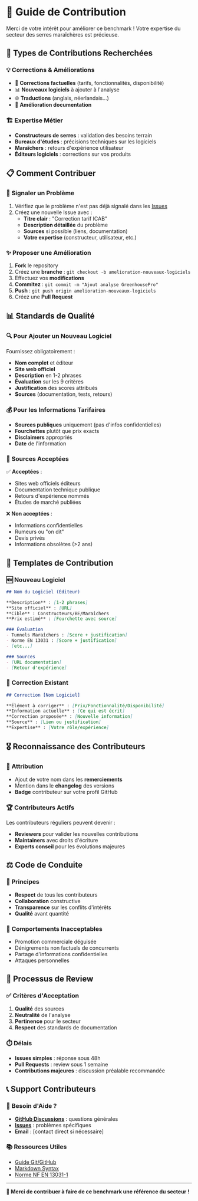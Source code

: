 # 🤝 Guide de Contribution

Merci de votre intérêt pour améliorer ce benchmark ! Votre expertise du secteur des serres maraîchères est précieuse.

## 🎯 **Types de Contributions Recherchées**

### 💡 **Corrections & Améliorations**
- 🔧 **Corrections factuelles** (tarifs, fonctionnalités, disponibilité)
- 📊 **Nouveaux logiciels** à ajouter à l'analyse
- 🌐 **Traductions** (anglais, néerlandais...)
- 📝 **Amélioration documentation**

### 🏗️ **Expertise Métier**
- **Constructeurs de serres** : validation des besoins terrain
- **Bureaux d'études** : précisions techniques sur les logiciels
- **Maraîchers** : retours d'expérience utilisateur
- **Éditeurs logiciels** : corrections sur vos produits

## 📋 **Comment Contribuer**

### 🐛 **Signaler un Problème**
1. Vérifiez que le problème n'est pas déjà signalé dans les [Issues](../../issues)
2. Créez une nouvelle Issue avec :
   - **Titre clair** : "Correction tarif ICAB" 
   - **Description détaillée** du problème
   - **Sources** si possible (liens, documentation)
   - **Votre expertise** (constructeur, utilisateur, etc.)

### ✨ **Proposer une Amélioration**
1. **Fork** le repository
2. Créez une **branche** : `git checkout -b amelioration-nouveaux-logiciels`
3. Effectuez vos **modifications**
4. **Commitez** : `git commit -m "Ajout analyse GreenhousePro"`
5. **Push** : `git push origin amelioration-nouveaux-logiciels`
6. Créez une **Pull Request**

## 📊 **Standards de Qualité**

### 🔍 **Pour Ajouter un Nouveau Logiciel**
Fournissez obligatoirement :
- **Nom complet** et éditeur
- **Site web officiel** 
- **Description** en 1-2 phrases
- **Évaluation** sur les 9 critères
- **Justification** des scores attribués
- **Sources** (documentation, tests, retours)

### 💰 **Pour les Informations Tarifaires**
- **Sources publiques** uniquement (pas d'infos confidentielles)
- **Fourchettes** plutôt que prix exacts
- **Disclaimers** appropriés
- **Date** de l'information

### 🔗 **Sources Acceptées**
✅ **Acceptées** :
- Sites web officiels éditeurs
- Documentation technique publique
- Retours d'expérience nommés
- Études de marché publiées

❌ **Non acceptées** :
- Informations confidentielles
- Rumeurs ou "on dit"
- Devis privés
- Informations obsolètes (>2 ans)

## 📝 **Templates de Contribution**

### 🆕 **Nouveau Logiciel**
```markdown
## Nom du Logiciel (Éditeur)

**Description** : [1-2 phrases]
**Site officiel** : [URL]
**Cible** : Constructeurs/BE/Maraîchers
**Prix estimé** : [Fourchette avec source]

### Évaluation
- Tunnels Maraîchers : [Score + justification]
- Norme EN 13031 : [Score + justification]
- [etc...]

### Sources
- [URL documentation]
- [Retour d'expérience]
```

### 🔧 **Correction Existant**
```markdown
## Correction [Nom Logiciel]

**Élément à corriger** : [Prix/Fonctionnalité/Disponibilité]
**Information actuelle** : [Ce qui est écrit]
**Correction proposée** : [Nouvelle information]
**Source** : [Lien ou justification]
**Expertise** : [Votre rôle/expérience]
```

## 🎖️ **Reconnaissance des Contributeurs**

### 📜 **Attribution**
- Ajout de votre nom dans les **remerciements**
- Mention dans le **changelog** des versions
- **Badge** contributeur sur votre profil GitHub

### 🏆 **Contributeurs Actifs**
Les contributeurs réguliers peuvent devenir :
- **Reviewers** pour valider les nouvelles contributions
- **Maintainers** avec droits d'écriture
- **Experts conseil** pour les évolutions majeures

## ⚖️ **Code de Conduite**

### 🤝 **Principes**
- **Respect** de tous les contributeurs
- **Collaboration** constructive
- **Transparence** sur les conflits d'intérêts
- **Qualité** avant quantité

### 🚫 **Comportements Inacceptables**
- Promotion commerciale déguisée
- Dénigrements non factuels de concurrents
- Partage d'informations confidentielles
- Attaques personnelles

## 🔄 **Processus de Review**

### ✅ **Critères d'Acceptation**
1. **Qualité** des sources
2. **Neutralité** de l'analyse  
3. **Pertinence** pour le secteur
4. **Respect** des standards de documentation

### ⏱️ **Délais**
- **Issues simples** : réponse sous 48h
- **Pull Requests** : review sous 1 semaine
- **Contributions majeures** : discussion préalable recommandée

## 📞 **Support Contributeurs**

### 💬 **Besoin d'Aide ?**
- **[GitHub Discussions](../../discussions)** : questions générales
- **[Issues](../../issues)** : problèmes spécifiques
- **Email** : [contact direct si nécessaire]

### 📚 **Ressources Utiles**
- [Guide Git/GitHub](https://guides.github.com/)
- [Markdown Syntax](https://www.markdownguide.org/)
- [Norme NF EN 13031-1](https://www.boutique.afnor.org/)

---

**🙏 Merci de contribuer à faire de ce benchmark une référence du secteur !** 